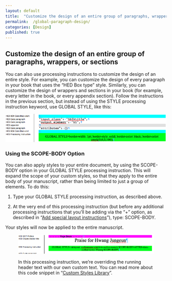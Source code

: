 ```yaml
---
layout: default
title:  "Customize the design of an entire group of paragraphs, wrappers, or sections"
permalink:  /global-paragraph-design/
categories: [Design]
published: true
---
```


<section data-type="chapter" class="hsecchapter" data-hederis-type="hsecchapter" id="global-paragraph-design" data-pi-attrs="id: global-paragraph-design" role="doc-chapter"><h1 data-hederis-type="hblkchaptitle" class="hblkchaptitle" id="pORLtqUgA">Customize the design of an entire group of paragraphs, wrappers, or sections</h1>
    <p class="hblkp" data-hederis-type="hblkp" id="p6Se96OKZ">You can also use processing instructions to customize the design of an entire style. For example, you can customize the design of every paragraph in your book that uses the &#8220;HED Box type&#8221; style. Similarly, you can customize the design of wrappers and sections in your book (for example, every letter in the book, or every appendix section). Follow the instructions in the previous section, but instead of using the STYLE processing instruction keyword, use GLOBAL STYLE, like this:</p>
    <img data-hederis-type="hblkimg" class="hblkimg" id="p8FOQ6UBZ" src="/images/globalstyle.png"/>
    <section class="hwprsubsection" data-hederis-type="hwprsubsection" id="pQ4Laqetk" data-type="subsection"><h1 data-hederis-type="hblktitle" class="hblktitle" id="pJZ8fmCoD">Using the SCOPE-BODY Option</h1>
    <p class="hblkp" data-hederis-type="hblkp" id="prTKVRBjr">You can also apply styles to your entire document, by using the SCOPE-BODY option in your GLOBAL STYLE processing instruction. This will expand the scope of your custom styles, so that they apply to the entire body of your manuscript, rather than being limited to just a group of elements. To do this:</p>
    <ol class="hwprnum-list" data-hederis-type="hwprnum-list" id="p4Guzf4wL"><li class="hblkoli" data-hederis-type="hblkoli" id="liLHf7eJ99"><p class="hblkoli" data-hederis-type="hblkoli" id="pYVyImzST">Type your GLOBAL STYLE processing instruction, as described above.</p></li>
    <li class="hblkoli" data-hederis-type="hblkoli" id="lifoAKUoPD"><p class="hblkoli" data-hederis-type="hblkoli" id="pPjgOzfN6">At the very end of this processing instruction (but before any additional processing instructions that you&#8217;ll be adding via the &#8220;+&#8221; option, as described in &#8220;<a href="{% post_url 2019-04-12-23-Addspeciallayoutinstructions %}"><span class="Hyperlink">Add special layout instructions</span></a>&#8221;), type: SCOPE-BODY.</p></li>
    </ol>
    <p class="hblkp" data-hederis-type="hblkp" id="pKy7ZTjhX">Your styles will now be applied to the entire manuscript.</p>
    <figure class="hwprfig" data-hederis-type="hwprfig" id="pUtgYbLQa"><img data-hederis-type="hblkimg" class="hblkimg" id="pMxogHZDV" src="/images/globalscopebody.png"/>
    <p class="hblkcaption" data-hederis-type="hblkcaption" id="pagmnwp7p">In this processing instruction, we&#8217;re overriding the running header text with our own custom text. You can read more about this code snippet in &#8220;<a href="{% post_url 2019-04-12-32-CustomStyleLibrary %}"><span class="Hyperlink">Custom Styles Library</span></a>&#8221;.</p>
    </figure>
    </section>
    </section>
    